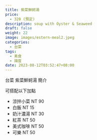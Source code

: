 ```yaml
---
title: 紫菜鮮蚵湯
price:
  - 320 (預定)
description: soup with Oyster & Seaweed
draft: false
weight: 22
image: images/estern-meal2.jpeg
categories:
  - 台菜
tags:
  - 素食
  - 辣度
date: 2023-08-12T03:52:47+08:00
---
```


台菜 紫菜鮮蚵湯 簡介

可搭配以下加點

- 涼拌小菜  NT 90
- 白飯 NT 15
- 奶汁濃湯 NT 30
- 紅茶  NT 50
- 美式咖啡 NT 50
- 可樂 NT 50
